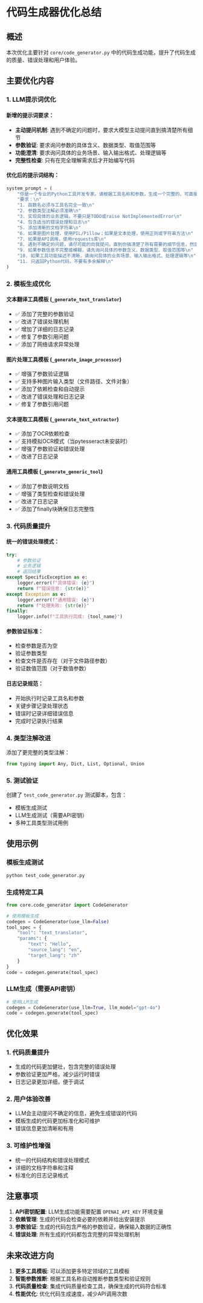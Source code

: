 # 代码生成器优化总结

## 概述

本次优化主要针对 `core/code_generator.py` 中的代码生成功能，提升了代码生成的质量、错误处理和用户体验。

## 主要优化内容

### 1. LLM提示词优化

#### 新增的提示词要求：
- **主动提问机制**: 遇到不确定的问题时，要求大模型主动提问直到搞清楚所有细节
- **参数验证**: 要求询问参数的具体含义、数据类型、取值范围等
- **功能澄清**: 要求询问具体的业务场景、输入输出格式、处理逻辑等
- **完整性检查**: 只有在完全理解需求后才开始编写代码

#### 优化后的提示词结构：
```python
system_prompt = (
    "你是一个专业的Python工具开发专家。请根据工具名称和参数，生成一个完整的、可直接运行的Python函数。\n"
    "要求：\n"
    "1. 函数名必须与工具名完全一致\n"
    "2. 参数类型注解必须准确\n"
    "3. 实现具体的业务逻辑，不要只是TODO或raise NotImplementedError\n"
    "4. 包含适当的错误处理和日志\n"
    "5. 添加清晰的文档字符串\n"
    "6. 如果是图片处理，使用PIL/Pillow；如果是文本处理，使用正则或字符串方法\n"
    "7. 如果是API调用，使用requests库\n"
    "8. 遇到不确定的问题，请尽可能的向我提问，直到你搞清楚了所有需要的细节信息，然后再开始写代码\n"
    "9. 如果参数信息不完整或模糊，请先询问具体的参数含义、数据类型、取值范围等\n"
    "10. 如果工具功能描述不清晰，请询问具体的业务场景、输入输出格式、处理逻辑等\n"
    "11. 只返回Python代码，不要有多余解释\n"
)
```

### 2. 模板生成优化

#### 文本翻译工具模板 (`_generate_text_translator`)
- ✅ 添加了完整的参数验证
- ✅ 改进了错误处理机制
- ✅ 增加了详细的日志记录
- ✅ 修复了参数引用问题
- ✅ 添加了网络请求异常处理

#### 图片处理工具模板 (`_generate_image_processor`)
- ✅ 增强了参数验证逻辑
- ✅ 支持多种图片输入类型（文件路径、文件对象）
- ✅ 添加了依赖检查和自动提示
- ✅ 改进了错误处理和日志记录
- ✅ 修复了参数引用问题

#### 文本提取工具模板 (`_generate_text_extractor`)
- ✅ 添加了OCR依赖检查
- ✅ 支持模拟OCR模式（当pytesseract未安装时）
- ✅ 增强了参数验证和错误处理
- ✅ 改进了日志记录

#### 通用工具模板 (`_generate_generic_tool`)
- ✅ 添加了参数说明文档
- ✅ 增强了类型检查和错误处理
- ✅ 改进了日志记录
- ✅ 添加了finally块确保日志完整性

### 3. 代码质量提升

#### 统一的错误处理模式：
```python
try:
    # 参数验证
    # 业务逻辑
    # 返回结果
except SpecificException as e:
    logger.error(f"具体错误: {e}")
    return f"错误信息: {str(e)}"
except Exception as e:
    logger.error(f"通用错误: {e}")
    return f"处理失败: {str(e)}"
finally:
    logger.info(f"工具执行完成: {tool_name}")
```

#### 参数验证标准：
- 检查参数是否为空
- 验证参数类型
- 检查文件是否存在（对于文件路径参数）
- 验证数值范围（对于数值参数）

#### 日志记录规范：
- 开始执行时记录工具名和参数
- 关键步骤记录处理状态
- 错误时记录详细错误信息
- 完成时记录执行结果

### 4. 类型注解改进

添加了更完整的类型注解：
```python
from typing import Any, Dict, List, Optional, Union
```

### 5. 测试验证

创建了 `test_code_generator.py` 测试脚本，包含：
- 模板生成测试
- LLM生成测试（需要API密钥）
- 多种工具类型测试用例

## 使用示例

### 模板生成测试
```bash
python test_code_generator.py
```

### 生成特定工具
```python
from core.code_generator import CodeGenerator

# 使用模板生成
codegen = CodeGenerator(use_llm=False)
tool_spec = {
    "tool": "text_translator",
    "params": {
        "text": "Hello",
        "source_lang": "en",
        "target_lang": "zh"
    }
}
code = codegen.generate(tool_spec)
```

### LLM生成（需要API密钥）
```python
# 使用LLM生成
codegen = CodeGenerator(use_llm=True, llm_model="gpt-4o")
code = codegen.generate(tool_spec)
```

## 优化效果

### 1. 代码质量提升
- 生成的代码更加健壮，包含完整的错误处理
- 参数验证更加严格，减少运行时错误
- 日志记录更加详细，便于调试

### 2. 用户体验改善
- LLM会主动提问不确定的信息，避免生成错误的代码
- 模板生成的代码更加标准化和可维护
- 错误信息更加清晰和有用

### 3. 可维护性增强
- 统一的代码结构和错误处理模式
- 详细的文档字符串和注释
- 标准化的日志记录格式

## 注意事项

1. **API密钥配置**: LLM生成功能需要配置 `OPENAI_API_KEY` 环境变量
2. **依赖管理**: 生成的代码会检查必要的依赖并给出安装提示
3. **参数验证**: 生成的代码包含严格的参数验证，确保输入数据的正确性
4. **错误处理**: 所有生成的代码都包含完整的异常处理机制

## 未来改进方向

1. **更多工具模板**: 可以添加更多特定领域的工具模板
2. **智能参数推断**: 根据工具名称自动推断参数类型和验证规则
3. **代码质量检查**: 集成代码质量检查工具，确保生成的代码符合标准
4. **性能优化**: 优化代码生成速度，减少API调用次数 